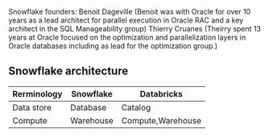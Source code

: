 Snowflake founders: Benoit Dageville (Benoit was with Oracle for over 10 years as a lead architect for parallel execution in Oracle RAC and a key architect in the SQL Manageability group)
Thierry Cruanes (Theirry spent 13 years at Oracle focused on the optimization and parallelization layers in Oracle databases including as lead for the optimization group.)

## Snowflake architecture


|Rerminology|Snowflake|Databricks|
|-------|---------|-----------|
|Data store|Database|Catalog|
|Compute|Warehouse|Compute,Warehouse|

